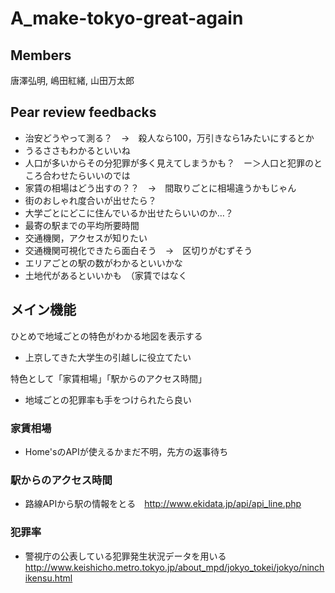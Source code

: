 # A_make-tokyo-great-again

## Members

唐澤弘明, 嶋田紅緒, 山田万太郎

## Pear review feedbacks

- 治安どうやって測る？　->　殺人なら100，万引きなら1みたいにするとか
- うるささもわかるといいね
- 人口が多いからその分犯罪が多く見えてしまうかも？　ー＞人口と犯罪のところ合わせたらいいのでは
- 家賃の相場はどう出すの？？　->　間取りごとに相場違うかもじゃん
- 街のおしゃれ度合いが出せたら？
- 大学ごとにどこに住んでいるか出せたらいいのか…？
- 最寄の駅までの平均所要時間
- 交通機関，アクセスが知りたい
- 交通機関可視化できたら面白そう　->　区切りがむずそう
- エリアごとの駅の数がわかるといいかな
- 土地代があるといいかも　（家賃ではなく

## メイン機能
ひとめで地域ごとの特色がわかる地図を表示する
- 上京してきた大学生の引越しに役立てたい

特色として「家賃相場」「駅からのアクセス時間」
- 地域ごとの犯罪率も手をつけられたら良い

### 家賃相場
- Home'sのAPIが使えるかまだ不明，先方の返事待ち

### 駅からのアクセス時間
- 路線APIから駅の情報をとる　http://www.ekidata.jp/api/api_line.php

### 犯罪率
- 警視庁の公表している犯罪発生状況データを用いる　http://www.keishicho.metro.tokyo.jp/about_mpd/jokyo_tokei/jokyo/ninchikensu.html